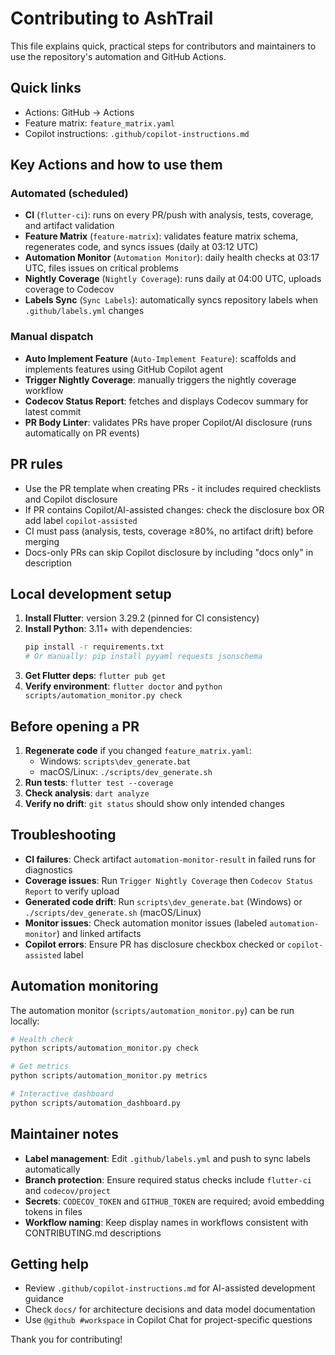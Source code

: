 # Contributing to AshTrail

This file explains quick, practical steps for contributors and maintainers to use the repository's automation and GitHub Actions.

## Quick links
- Actions: GitHub -> Actions
- Feature matrix: `feature_matrix.yaml`
- Copilot instructions: `.github/copilot-instructions.md`

## Key Actions and how to use them

### Automated (scheduled)
- **CI** (`flutter-ci`): runs on every PR/push with analysis, tests, coverage, and artifact validation
- **Feature Matrix** (`feature-matrix`): validates feature matrix schema, regenerates code, and syncs issues (daily at 03:12 UTC)
- **Automation Monitor** (`Automation Monitor`): daily health checks at 03:17 UTC, files issues on critical problems
- **Nightly Coverage** (`Nightly Coverage`): runs daily at 04:00 UTC, uploads coverage to Codecov
- **Labels Sync** (`Sync Labels`): automatically syncs repository labels when `.github/labels.yml` changes

### Manual dispatch
- **Auto Implement Feature** (`Auto-Implement Feature`): scaffolds and implements features using GitHub Copilot agent
- **Trigger Nightly Coverage**: manually triggers the nightly coverage workflow
- **Codecov Status Report**: fetches and displays Codecov summary for latest commit
- **PR Body Linter**: validates PRs have proper Copilot/AI disclosure (runs automatically on PR events)

## PR rules
- Use the PR template when creating PRs - it includes required checklists and Copilot disclosure
- If PR contains Copilot/AI-assisted changes: check the disclosure box OR add label `copilot-assisted`
- CI must pass (analysis, tests, coverage ≥80%, no artifact drift) before merging
- Docs-only PRs can skip Copilot disclosure by including "docs only" in description

## Local development setup
1. **Install Flutter**: version 3.29.2 (pinned for CI consistency)
2. **Install Python**: 3.11+ with dependencies:
   ```bash
   pip install -r requirements.txt
   # Or manually: pip install pyyaml requests jsonschema
   ```
3. **Get Flutter deps**: `flutter pub get`
4. **Verify environment**: `flutter doctor` and `python scripts/automation_monitor.py check`

## Before opening a PR
1. **Regenerate code** if you changed `feature_matrix.yaml`:
   - Windows: `scripts\dev_generate.bat`
   - macOS/Linux: `./scripts/dev_generate.sh`
2. **Run tests**: `flutter test --coverage`
3. **Check analysis**: `dart analyze`
4. **Verify no drift**: `git status` should show only intended changes

## Troubleshooting
- **CI failures**: Check artifact `automation-monitor-result` in failed runs for diagnostics
- **Coverage issues**: Run `Trigger Nightly Coverage` then `Codecov Status Report` to verify upload
- **Generated code drift**: Run `scripts\dev_generate.bat` (Windows) or `./scripts/dev_generate.sh` (macOS/Linux)
- **Monitor issues**: Check automation monitor issues (labeled `automation-monitor`) and linked artifacts
- **Copilot errors**: Ensure PR has disclosure checkbox checked or `copilot-assisted` label

## Automation monitoring
The automation monitor (`scripts/automation_monitor.py`) can be run locally:
```bash
# Health check
python scripts/automation_monitor.py check

# Get metrics  
python scripts/automation_monitor.py metrics

# Interactive dashboard
python scripts/automation_dashboard.py
```

## Maintainer notes
- **Label management**: Edit `.github/labels.yml` and push to sync labels automatically
- **Branch protection**: Ensure required status checks include `flutter-ci` and `codecov/project`
- **Secrets**: `CODECOV_TOKEN` and `GITHUB_TOKEN` are required; avoid embedding tokens in files
- **Workflow naming**: Keep display names in workflows consistent with CONTRIBUTING.md descriptions

## Getting help
- Review `.github/copilot-instructions.md` for AI-assisted development guidance
- Check `docs/` for architecture decisions and data model documentation
- Use `@github #workspace` in Copilot Chat for project-specific questions

Thank you for contributing!
